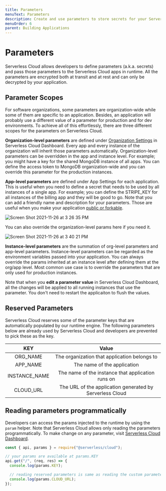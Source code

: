 ```yaml
---
title: Parameters
menuText: Parameters
description: Create and use parameters to store secrets for your Serverless Cloud application.
menuOrder: 6
parent: Building Applications
---
```


# Parameters

Serverless Cloud allows developers to define parameters (a.k.a. secrets) and pass those parameters to the Serverless Cloud apps in runtime. All the parameters are encrypted both at transit and at rest and can only be decrypted by your application. 

## Parameter Scopes

For software organizations, some parameters are organization-wide while some of them are specific to an application. Besides, an application will probably use a different value of a parameter for production and for dev environments. To achieve all of this effortlessly, there are three different scopes for the parameters on Serverless Cloud. 

**Organization-level parameters** are defined under [Organization Settings](https://www.serverless.com/cloud/docs/dashboard/managing-org-settings#managing-parameters) in Serverless Cloud Dashboard. Every app and every instance of the organization will inherit those parameters automatically. Organization-level parameters can be overridden in the app and instance level. For example; you might have a key for the shared MongoDB instance of all apps. You can define the access token to MongoDB organization-wide and you can override this parameter for the production instances. 

**App-level parameters** are defined under App Settings for each application. This is useful when you need to define a secret that needs to be used by all instances of a single app. For example; you can define the STRIPE_KEY for all instances of the billing app and they will be good to go. Note that you can add a friendly name and description for your parameters. Those are useful when you make your application [public or forkable](https://www.serverless.com/cloud/docs/public-apps). 

![Screen Shot 2021-11-26 at 3 26 35 PM](https://user-images.githubusercontent.com/85096820/143673763-7b456f88-ab68-48f2-b65d-9e641b56fc84.png)

You can also override the organization-level params here if you need it.

![Screen Shot 2021-11-26 at 3 40 21 PM](https://user-images.githubusercontent.com/85096820/143673801-59fb0eb1-085c-4cee-b83a-f31b099bedf2.png)

**Instance-level parameters** are the summation of org-level parameters and app-level parameters. Instance-level parameters can be regarded as the environment variables passed into your application. You can always override the params inherited at an instance level after defining them at the org/app level. Most common use case is to override the parameters that are only used for production instances. 

Note that when you **edit a parameter value** in Serverless Cloud Dashboard, all the changes will be applied to all running instances that use the parameter. You don't need to restart the applicaiton to flush the values. 

## Reserved Parameters 

Serverless Cloud reserves some of the parameter keys that are automatically populated by our runtime engine. The following parameters below are already used by Serverless Cloud and developers are prevented to pick these as the key.

| KEY      | Value |
| :----:  | :----:  |
| ORG_NAME      | The organization that application belongs to    |
| APP_NAME   | The name of the application        |
| INSTANCE_NAME   | The name of the instance that application runs on        |
| CLOUD_URL   | The URL of the application generated by Serverless Cloud     |


## Reading parameters programmatically

Developers can access the params injected to the runtime by using the `param` helper. Note that Serverless Cloud allows only reading the parameters programmatically. To make change on any parameter, visit [Serverless Cloud Dashboard](https://cloud.serverless.com). 

```js
const { api, params } = require("@serverless/cloud");

// your params are available at params.KEY
api.get("/", (req, res) => {
  console.log(params.KEY);

  // reading reserved parameters is same as reading the custom parameters
  console.log(params.CLOUD_URL);
});
```
